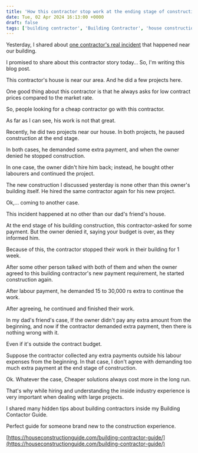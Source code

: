 ```yaml
---
title: 'How this contractor stop work at the ending stage of construction'
date: Tue, 02 Apr 2024 16:13:00 +0000
draft: false
tags: ['building contractor', 'Building Contractor', 'house construction', 'mistakes']
---
```


Yesterday, I shared about [one contractor's real incident](https://houseconstructionguide.com/one-cement-bag-gone/) that happened near our building.

I promised to share about this contractor story today… So, I'm writing this blog post.

This contractor's house is near our area. And he did a few projects here.

One good thing about this contractor is that he always asks for low contract prices compared to the market rate.

So, people looking for a cheap contractor go with this contractor.

As far as I can see, his work is not that great.

Recently, he did two projects near our house. In both projects, he paused construction at the end stage.

In both cases, he demanded some extra payment, and when the owner denied he stopped construction.

In one case, the owner didn't hire him back; instead, he bought other labourers and continued the project.

The new construction I discussed yesterday is none other than this owner's building itself. He hired the same contractor again for his new project.

Ok,… coming to another case.

This incident happened at no other than our dad's friend's house.

At the end stage of his building construction, this contractor-asked for some payment. But the owner denied it, saying your budget is over, as they informed him.

Because of this, the contractor stopped their work in their building for 1 week.

After some other person talked with both of them and when the owner agreed to this building contractor's new payment requirement, he started construction again.

After labour payment, he demanded 15 to 30,000 rs extra to continue the work.

After agreeing, he continued and finished their work.

In my dad's friend's case, If the owner didn't pay any extra amount from the beginning, and now if the contractor demanded extra payment, then there is nothing wrong with it.

Even if it's outside the contract budget.

Suppose the contractor collected any extra payments outside his labour expenses from the beginning. In that case, I don't agree with demanding too much extra payment at the end stage of construction.

Ok. Whatever the case, Cheaper solutions always cost more in the long run.

That's why while hiring and understanding the inside industry experience is very important when dealing with large projects.

I shared many hidden tips about building contractors inside my Building Contactor Guide.

Perfect guide for someone brand new to the construction experience.

[https://houseconstructionguide.com/building-contractor-guide/](https://houseconstructionguide.com/building-contractor-guide/)